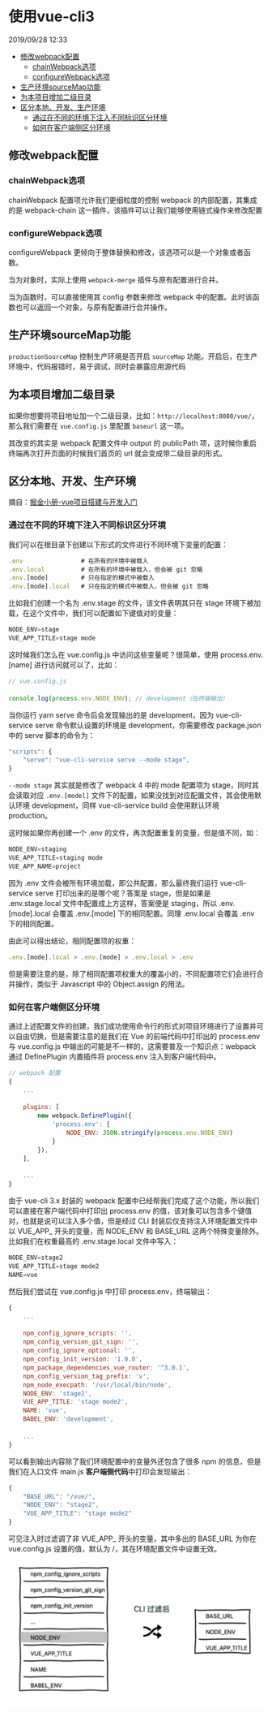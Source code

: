 # 使用vue-cli3

2019/09/28 12:33

<!-- TOC -->

- [修改webpack配置](#修改webpack配置)
  - [chainWebpack选项](#chainwebpack选项)
  - [configureWebpack选项](#configurewebpack选项)
- [生产环境sourceMap功能](#生产环境sourcemap功能)
- [为本项目增加二级目录](#为本项目增加二级目录)
- [区分本地、开发、生产环境](#区分本地开发生产环境)
  - [通过在不同的环境下注入不同标识区分环境](#通过在不同的环境下注入不同标识区分环境)
  - [如何在客户端侧区分环境](#如何在客户端侧区分环境)

<!-- /TOC -->

## 修改webpack配置

### chainWebpack选项

chainWebpack 配置项允许我们更细粒度的控制 webpack 的内部配置，其集成的是 webpack-chain 这一插件，该插件可以让我们能够使用链式操作来修改配置

### configureWebpack选项

configureWebpack 更倾向于整体替换和修改，该选项可以是一个对象或者函数。

当为对象时，实际上使用 `webpack-merge` 插件与原有配置进行合并。

当为函数时，可以直接使用其 config 参数来修改 webpack 中的配置。此时该函数也可以返回一个对象，与原有配置进行合并操作。

## 生产环境sourceMap功能

`productionSourceMap` 控制生产环境是否开启 `sourceMap` 功能。开启后，在生产环境中，代码报错时，易于调试，同时会暴露应用源代码

## 为本项目增加二级目录

如果你想要将项目地址加一个二级目录，比如：`http://localhost:8080/vue/`，那么我们需要在 `vue.config.js` 里配置 `baseurl` 这一项。

其改变的其实是 webpack 配置文件中 output 的 publicPath 项，这时候你重启终端再次打开页面的时候我们首页的 url 就会变成带二级目录的形式。

## 区分本地、开发、生产环境

摘自：[掘金小册-vue项目搭建与开发入门](https://juejin.im/book/5b23a5aef265da59716fda09/section/5b291904f265da597f1c74ea)

### 通过在不同的环境下注入不同标识区分环境

我们可以在根目录下创建以下形式的文件进行不同环境下变量的配置：

```js
.env                # 在所有的环境中被载入
.env.local          # 在所有的环境中被载入，但会被 git 忽略
.env.[mode]         # 只在指定的模式中被载入
.env.[mode].local   # 只在指定的模式中被载入，但会被 git 忽略
```

比如我们创建一个名为 .env.stage 的文件，该文件表明其只在 stage 环境下被加载，在这个文件中，我们可以配置如下键值对的变量：

```js
NODE_ENV=stage
VUE_APP_TITLE=stage mode
```

这时候我们怎么在 vue.config.js 中访问这些变量呢？很简单，使用 process.env.[name] 进行访问就可以了，比如：

```js
// vue.config.js

console.log(process.env.NODE_ENV); // development（在终端输出）
```

当你运行 yarn serve 命令后会发现输出的是 development，因为 vue-cli-service serve 命令默认设置的环境是 development，你需要修改 package.json 中的 serve 脚本的命令为：

```js
"scripts": {
    "serve": "vue-cli-service serve --mode stage",
}
```

`--mode stage` 其实就是修改了 webpack 4 中的 mode 配置项为 stage，同时其会读取对应 `.env.[model]` 文件下的配置，如果没找到对应配置文件，其会使用默认环境 development，同样 vue-cli-service build 会使用默认环境 production。

这时候如果你再创建一个 .env 的文件，再次配置重复的变量，但是值不同，如：

```js
NODE_ENV=staging
VUE_APP_TITLE=staging mode
VUE_APP_NAME=project
```

因为 .env 文件会被所有环境加载，即公共配置，那么最终我们运行 vue-cli-service serve 打印出来的是哪个呢？答案是 stage，但是如果是 .env.stage.local 文件中配置成上方这样，答案便是 staging，所以 .env.[mode].local 会覆盖 .env.[mode] 下的相同配置。同理 .env.local 会覆盖 .env 下的相同配置。

由此可以得出结论，相同配置项的权重：

```js
.env.[mode].local > .env.[mode] > .env.local > .env
```

但是需要注意的是，除了相同配置项权重大的覆盖小的，不同配置项它们会进行合并操作，类似于 Javascript 中的 Object.assign 的用法。

### 如何在客户端侧区分环境

通过上述配置文件的创建，我们成功使用命令行的形式对项目环境进行了设置并可以自由切换，但是需要注意的是我们在 Vue 的前端代码中打印出的 process.env 与 vue.config.js 中输出的可能是不一样的，这需要普及一个知识点：webpack 通过 DefinePlugin 内置插件将 process.env 注入到客户端代码中。

```js
// webpack 配置
{
    ...

    plugins: [
        new webpack.DefinePlugin({
            'process.env': {
                NODE_ENV: JSON.stringify(process.env.NODE_ENV)
            }
        }),
    ],

    ...
}
```

由于 vue-cli 3.x 封装的 webpack 配置中已经帮我们完成了这个功能，所以我们可以直接在客户端代码中打印出 process.env 的值，该对象可以包含多个键值对，也就是说可以注入多个值，但是经过 CLI 封装后仅支持注入环境配置文件中以 VUE_APP_ 开头的变量，而 NODE_ENV 和 BASE_URL 这两个特殊变量除外。比如我们在权重最高的 .env.stage.local 文件中写入：

```js
NODE_ENV=stage2
VUE_APP_TITLE=stage mode2
NAME=vue
```

然后我们尝试在 vue.config.js 中打印 process.env，终端输出：

```js
{
    ...

    npm_config_ignore_scripts: '',
    npm_config_version_git_sign: '',
    npm_config_ignore_optional: '',
    npm_config_init_version: '1.0.0',
    npm_package_dependencies_vue_router: '^3.0.1',
    npm_config_version_tag_prefix: 'v',
    npm_node_execpath: '/usr/local/bin/node',
    NODE_ENV: 'stage2',
    VUE_APP_TITLE: 'stage mode2',
    NAME: 'vue',
    BABEL_ENV: 'development',

    ...
}
```

可以看到输出内容除了我们环境配置中的变量外还包含了很多 npm 的信息，但是我们在入口文件 main.js **客户端侧代码**中打印会发现输出：

```js
{
    "BASE_URL": "/vue/",
    "NODE_ENV": "stage2",
    "VUE_APP_TITLE": "stage mode2"
}
```

可见注入时过滤调了非 VUE_APP_ 开头的变量，其中多出的 BASE_URL 为你在 vue.config.js 设置的值，默认为 /，其在环境配置文件中设置无效。

![环境区分](../assets/使用vue-cli3/环境区分1.jpg)

